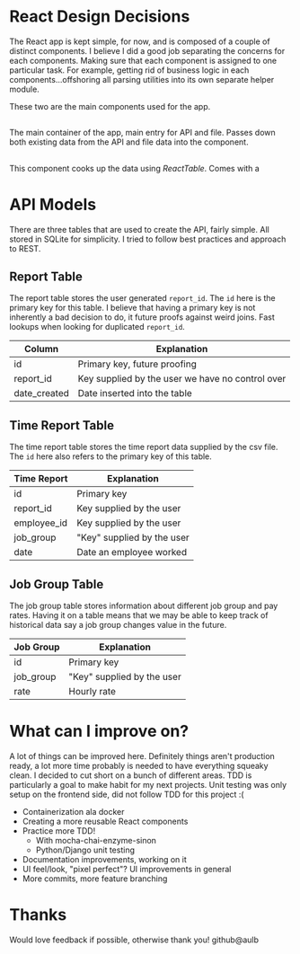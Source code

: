 # React Design Decisions
The React app is kept simple, for now, and is composed of a couple of distinct components. I believe I did a good job separating the concerns for each components. Making sure that each component is assigned to one particular task. For example, getting rid of business logic in each components...offshoring all parsing utilities into its own separate helper module. 

These two are the main components used for the app.

## <MainContainer />
The main container of the app, main entry for API and file. Passes down both existing data from the API and file data into the <PayrollInformation /> component. 

## <PayrollInformation />
This component cooks up the data using *ReactTable*. Comes with a 

# API Models 
There are three tables that are used to create the API, fairly simple. All stored in SQLite for simplicity. I tried to follow best practices and approach to REST.
## Report Table
The report table stores the user generated `report_id`. The `id` here is the primary key for this table. I believe that having a primary key is not inherently a bad decision to do, it future proofs against weird joins. Fast lookups when looking for duplicated `report_id`.

| Column | Explanation |
| --- | --- |
| id | Primary key, future proofing |
| report_id | Key supplied by the user we have no control over |
| date_created | Date inserted into the table |

## Time Report Table
The time report table stores the time report data supplied by the csv file. The `id` here also refers to the primary key of this table.

| Time Report | Explanation |
| --- | --- |
| id | Primary key |
| report_id | Key supplied by the user |
| employee_id | Key supplied by the user |
| job_group | "Key" supplied by the user |
| date | Date an employee worked |

## Job Group Table
The job group table stores information about different job group and pay rates. Having it on a table means that we may be able to keep track of historical data say a job group changes value in the future.

| Job Group | Explanation |
| --- | --- |
| id | Primary key | 
| job_group | "Key" supplied by the user |
| rate | Hourly rate |

# What can I improve on?
A lot of things can be improved here. Definitely things aren't production ready, a lot more time probably is needed to have everything squeaky clean. I decided to cut short on a bunch of different areas. TDD is particularly a goal to make habit for my next projects. Unit testing was only setup on the frontend side, did not follow TDD for this project :(
- Containerization ala docker
- Creating a more reusable React components
- Practice more TDD!
	- With mocha-chai-enzyme-sinon
	- Python/Django unit testing
- Documentation improvements, working on it
- UI feel/look, "pixel perfect"? UI improvements in general
- More commits, more feature branching

# Thanks
Would love feedback if possible, otherwise thank you!
github@aulb
